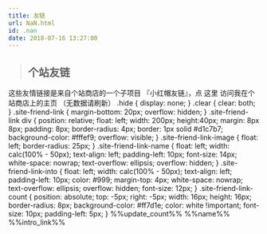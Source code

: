 ```yaml
---
title: 友链
url: NaN.html
id: .nan
date: 2018-07-16 13:27:00
---
```


> 个站友链
> ----

这些友情链接是来自个站商店的一个子项目 『小红帽友链』，点 这里 访问我在个站商店上的主页 （无数据请刷新） .hide { display: none; } .clear { clear: both; } .site-friend-link { margin-bottom: 20px; overflow: hidden; } .site-friend-link div { position: relative; float: left; width: 200px; height:40px; margin: 8px 8px; padding: 8px; border-radius: 4px; border: 1px solid #d1c7b7; background-color: #fffef9; overflow: visible; } .site-friend-link-image { float: left; border-radius: 25px; } .site-friend-link-name { float: left; width: calc(100% - 50px); text-align: left; padding-left: 10px; font-size: 14px; white-space: nowrap; text-overflow: ellipsis; overflow: hidden; } .site-friend-link-into { float: left; width: calc(100% - 50px); text-align: left; padding-left: 10px; color: #999; margin-top: 4px; white-space: nowrap; text-overflow: ellipsis; overflow: hidden; font-size: 12px; } .site-friend-link-count { position: absolute; top: -5px; right: -5px; width: 16px; height: 16px; border-radius: 8px; background-color: #ff7d1e; color: white !important; font-size: 10px; padding-left: 5px; } %%update\_count%% %%name%% %%intro\_link%%